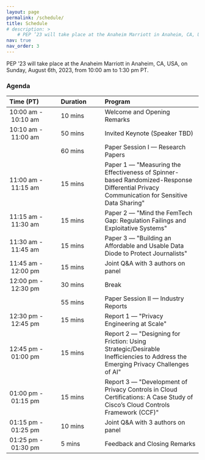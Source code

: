 ```yaml
---
layout: page
permalink: /schedule/
title: Schedule
# description: > 
    # PEP ’23 will take place at the Anaheim Marriott in Anaheim, CA, USA, on Sunday, August 6th, 2023, from 10:00 am to 1:30 pm PT.
nav: true
nav_order: 3
---
```


PEP ’23 will take place at the Anaheim Marriott in Anaheim, CA, USA, on Sunday, August 6th, 2023, from 10:00 am to 1:30 pm PT.

### Agenda

| Time (PT)&emsp;&emsp;  | Duration&emsp;&emsp; | Program |
| :--- | :--- | :--- |
| 10:00&nbsp;am&nbsp;-&nbsp;10:10&nbsp;am&emsp;&emsp; | 10&nbsp;mins&emsp;&emsp; | Welcome and Opening Remarks         | 
| 10:10&nbsp;am&nbsp;-&nbsp;11:00&nbsp;am&emsp;&emsp; | 50&nbsp;mins&emsp;&emsp; | Invited Keynote (Speaker TBD)       | 
|                                                     | 60&nbsp;mins&emsp;&emsp; | Paper Session I — Research Papers   |
| 11:00&nbsp;am&nbsp;-&nbsp;11:15 am&emsp;&emsp;      | 15&nbsp;mins&emsp;&emsp; | Paper 1 — "Measuring the Effectiveness of Spinner-based Randomized-Response Differential Privacy Communication for Sensitive Data Sharing" | 
| 11:15&nbsp;am&nbsp;-&nbsp;11:30&nbsp;am&emsp;&emsp; | 15&nbsp;mins&emsp;&emsp; | Paper 2 — "Mind the FemTech Gap: Regulation Failings and Exploitative Systems"  | 
| 11:30&nbsp;am&nbsp;-&nbsp;11:45&nbsp;am&emsp;&emsp; | 15&nbsp;mins&emsp;&emsp; | Paper 3 — "Building an Affordable and Usable Data Diode to Protect Journalists" | 
| 11:45&nbsp;am&nbsp;-&nbsp;12:00&nbsp;pm&emsp;&emsp; | 15&nbsp;mins&emsp;&emsp; | Joint Q&A with 3 authors on panel   | 
| 12:00&nbsp;pm&nbsp;-&nbsp;12:30&nbsp;pm&emsp;&emsp; | 30&nbsp;mins&emsp;&emsp; | Break                               |
|                                                     | 55&nbsp;mins&emsp;&emsp;| Paper Session II — Industry Reports |
| 12:30&nbsp;pm&nbsp;-&nbsp;12:45&nbsp;pm&emsp;&emsp; | 15&nbsp;mins&emsp;&emsp; | Report 1 — "Privacy Engineering at Scale" | 
| 12:45&nbsp;pm&nbsp;-&nbsp;01:00&nbsp;pm&emsp;&emsp; | 15&nbsp;mins&emsp;&emsp; | Report 2 — "Designing for Friction: Using Strategic/Desirable Inefficiencies to Address the Emerging Privacy Challenges of AI"  | 
| 01:00&nbsp;pm&nbsp;-&nbsp;01:15&nbsp;pm&emsp;&emsp; | 15&nbsp;mins&emsp;&emsp; | Report 3 — "Development of Privacy Controls in Cloud Certifications: A Case Study of Cisco’s Cloud Controls Framework (CCF)" | 
| 01:15&nbsp;pm&nbsp;-&nbsp;01:25&nbsp;pm&emsp;&emsp; | 10&nbsp;mins&emsp;&emsp; | Joint Q&A with 3 authors on panel   |
| 01:25&nbsp;pm&nbsp;-&nbsp;01:30&nbsp;pm&emsp;&emsp; | 5&nbsp;mins&emsp;&emsp;  | Feedback and Closing Remarks        | 




